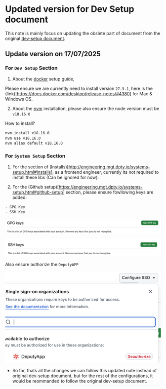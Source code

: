 # Updated version for Dev Setup document 

This note is mainly focus on updating the obslete part of document from the original [dev-setup document](https://engineering.mgt.dpty.io/dev-setup.html).

## Update version on 17/07/2025

### For `Dev Setup` Section


1. About the [docker](https://engineering.mgt.dpty.io/dev-setup.html#docker) setup guide,

Please ensure we are currently need to install version `27.5.1`, here is the (link)[https://docs.docker.com/desktop/release-notes/#4380] for Mac & Windows OS.

2. About the [nvm](https://engineering.mgt.dpty.io/dev-setup.html#nvm) installation, please also ensure the node version must be `v18.16.0`

How to install?

```bash
nvm install v18.16.0
nvm use v18.16.0
nvm alias default v18.16.0
```

### For `System Setup` Section

1. For the section of (Installs)[http://engineering.mgt.dpty.io/systems-setup.html#installs], as a frontend engineer, currently its not required to install these libs (Can be ignored for now).

2. For the (Github setup)[https://engineering.mgt.dpty.io/systems-setup.html#github-setup] section, please ensure fowllowing keys are added:

```bash
- GPG Key
- SSH Key
```
<!-- Can make validation for 1 year -->

![Github GPG Key](./assets/github-gpg-key.png)

![Github SSH Key](./assets/github-ssh-key.png)

Also ensure authorize the `DeputyAPP`

![Github GPG Key](./assets/deputy-authorize.png)


* So far, thats all the changes we can follow this updated note instead of original dev-setup document, but for the rest of the configurations, it would be reommanded to follow the original dev-setup document.
